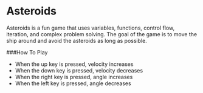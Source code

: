 # Asteroids

Asteroids is a fun game that uses variables, functions, control flow, iteration, and complex problem solving. The goal of the game is to move the ship around and avoid the asteroids as long as possible.

###How To Play

* When the up key is pressed, velocity increases
* When the down key is pressed, velocity decreases
* When the right key is pressed, angle increases
* When the left key is pressed, angle decreases
